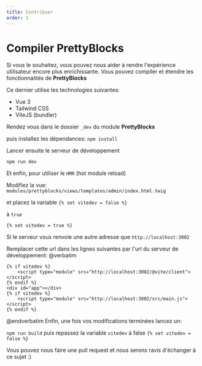 ```yaml
---
title: Contribuer
order: 1
---
```

# Compiler PrettyBlocks

Si vous le souhaitez, vous pouvez nous aider à rendre l'expérience utilisateur encore plus enrichissante. 
Vous pouvez compiler et étendre les fonctionnalités de **PrettyBlocks** 

Ce dernier utilise les technologies suivantes: 

- Vue 3 
- Tailwind CSS
- ViteJS (bundler)

Rendez vous dans le dossier `_dev` du module **PrettyBlocks** 

puis installez les dépendances: 
`npm install`

Lancer ensuite le serveur de développement

`npm run dev`

Et enfin, pour utiliser le `HMR` (hot module reload)

Modifiez la vue: `modules/prettyblocks/views/templates/admin/index.html.twig`

et placez la variable `{% set vitedev = false %}`

à `true`

`{% set vitedev = true %}`

Si le serveur vous renvoie une autre adresse que  `http://localhost:3002`

Remplacer cette url dans les lignes suivantes par l'url du serveur de développement:
@verbatim
```twig
{% if vitedev %}
    <script type="module" src="http://localhost:3002/@vite/client"></script> 
{% endif %}
<div id="app"></div>
{% if vitedev %}
    <script type="module" src="http://localhost:3002/src/main.js"></script>
{% endif %}
```
@endverbatim
Enfin, une fois vos modifications terminées lancez un:

`npm run build` 
puis repassez la variable `vitedev` à false `{% set vitedev = false %}`

Vous pouvez nous faire une pull request et nous serons ravis d'échanger à ce sujet :) 

